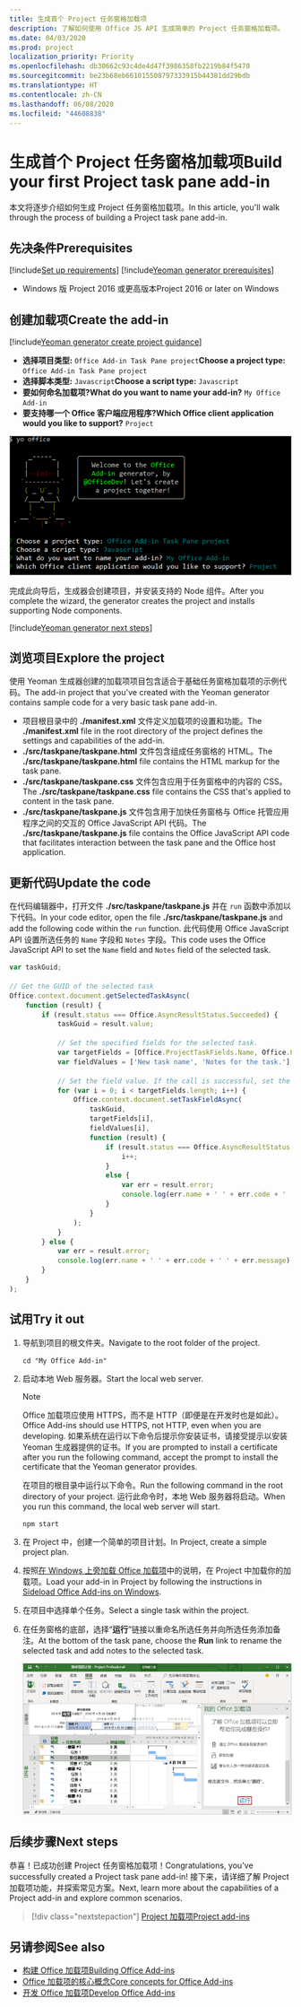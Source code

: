 ```yaml
---
title: 生成首个 Project 任务窗格加载项
description: 了解如何使用 Office JS API 生成简单的 Project 任务窗格加载项。
ms.date: 04/03/2020
ms.prod: project
localization_priority: Priority
ms.openlocfilehash: db30662c93c4de4d47f3986358fb2219b84f5470
ms.sourcegitcommit: be23b68eb661015508797333915b44381dd29bdb
ms.translationtype: HT
ms.contentlocale: zh-CN
ms.lasthandoff: 06/08/2020
ms.locfileid: "44608838"
---
```

# <a name="build-your-first-project-task-pane-add-in"></a><span data-ttu-id="71118-103">生成首个 Project 任务窗格加载项</span><span class="sxs-lookup"><span data-stu-id="71118-103">Build your first Project task pane add-in</span></span>

<span data-ttu-id="71118-104">本文将逐步介绍如何生成 Project 任务窗格加载项。</span><span class="sxs-lookup"><span data-stu-id="71118-104">In this article, you'll walk through the process of building a Project task pane add-in.</span></span>

## <a name="prerequisites"></a><span data-ttu-id="71118-105">先决条件</span><span class="sxs-lookup"><span data-stu-id="71118-105">Prerequisites</span></span>

[!include[Set up requirements](../includes/set-up-dev-environment-beforehand.md)]
[!include[Yeoman generator prerequisites](../includes/quickstart-yo-prerequisites.md)]

- <span data-ttu-id="71118-106">Windows 版 Project 2016 或更高版本</span><span class="sxs-lookup"><span data-stu-id="71118-106">Project 2016 or later on Windows</span></span>

## <a name="create-the-add-in"></a><span data-ttu-id="71118-107">创建加载项</span><span class="sxs-lookup"><span data-stu-id="71118-107">Create the add-in</span></span>

[!include[Yeoman generator create project guidance](../includes/yo-office-command-guidance.md)]

- <span data-ttu-id="71118-108">**选择项目类型:** `Office Add-in Task Pane project`</span><span class="sxs-lookup"><span data-stu-id="71118-108">**Choose a project type:** `Office Add-in Task Pane project`</span></span>
- <span data-ttu-id="71118-109">**选择脚本类型:** `Javascript`</span><span class="sxs-lookup"><span data-stu-id="71118-109">**Choose a script type:** `Javascript`</span></span>
- <span data-ttu-id="71118-110">**要如何命名加载项?**</span><span class="sxs-lookup"><span data-stu-id="71118-110">**What do you want to name your add-in?**</span></span> `My Office Add-in`
- <span data-ttu-id="71118-111">**要支持哪一个 Office 客户端应用程序?**</span><span class="sxs-lookup"><span data-stu-id="71118-111">**Which Office client application would you like to support?**</span></span> `Project`

![有关 Yeoman 生成器提示和回答的屏幕截图](../images/yo-office-project.png)

<span data-ttu-id="71118-113">完成此向导后，生成器会创建项目，并安装支持的 Node 组件。</span><span class="sxs-lookup"><span data-stu-id="71118-113">After you complete the wizard, the generator creates the project and installs supporting Node components.</span></span>

[!include[Yeoman generator next steps](../includes/yo-office-next-steps.md)]

## <a name="explore-the-project"></a><span data-ttu-id="71118-114">浏览项目</span><span class="sxs-lookup"><span data-stu-id="71118-114">Explore the project</span></span>

<span data-ttu-id="71118-115">使用 Yeoman 生成器创建的加载项项目包含适合于基础任务窗格加载项的示例代码。</span><span class="sxs-lookup"><span data-stu-id="71118-115">The add-in project that you've created with the Yeoman generator contains sample code for a very basic task pane add-in.</span></span> 

- <span data-ttu-id="71118-116">项目根目录中的 **./manifest.xml** 文件定义加载项的设置和功能。</span><span class="sxs-lookup"><span data-stu-id="71118-116">The **./manifest.xml** file in the root directory of the project defines the settings and capabilities of the add-in.</span></span>
- <span data-ttu-id="71118-117">**./src/taskpane/taskpane.html** 文件包含组成任务窗格的 HTML。</span><span class="sxs-lookup"><span data-stu-id="71118-117">The **./src/taskpane/taskpane.html** file contains the HTML markup for the task pane.</span></span>
- <span data-ttu-id="71118-118">**./src/taskpane/taskpane.css** 文件包含应用于任务窗格中的内容的 CSS。</span><span class="sxs-lookup"><span data-stu-id="71118-118">The **./src/taskpane/taskpane.css** file contains the CSS that's applied to content in the task pane.</span></span>
- <span data-ttu-id="71118-119">**./src/taskpane/taskpane.js** 文件包含用于加快任务窗格与 Office 托管应用程序之间的交互的 Office JavaScript API 代码。</span><span class="sxs-lookup"><span data-stu-id="71118-119">The **./src/taskpane/taskpane.js** file contains the Office JavaScript API code that facilitates interaction between the task pane and the Office host application.</span></span>

## <a name="update-the-code"></a><span data-ttu-id="71118-120">更新代码</span><span class="sxs-lookup"><span data-stu-id="71118-120">Update the code</span></span>

<span data-ttu-id="71118-121">在代码编辑器中，打开文件 **./src/taskpane/taskpane.js** 并在 `run` 函数中添加以下代码。</span><span class="sxs-lookup"><span data-stu-id="71118-121">In your code editor, open the file **./src/taskpane/taskpane.js** and add the following code within the `run` function.</span></span> <span data-ttu-id="71118-122">此代码使用 Office JavaScript API 设置所选任务的 `Name` 字段和 `Notes` 字段。</span><span class="sxs-lookup"><span data-stu-id="71118-122">This code uses the Office JavaScript API to set the `Name` field and `Notes` field of the selected task.</span></span>

```js
var taskGuid;

// Get the GUID of the selected task
Office.context.document.getSelectedTaskAsync(
    function (result) {
        if (result.status === Office.AsyncResultStatus.Succeeded) {
            taskGuid = result.value;

            // Set the specified fields for the selected task.
            var targetFields = [Office.ProjectTaskFields.Name, Office.ProjectTaskFields.Notes];
            var fieldValues = ['New task name', 'Notes for the task.'];

            // Set the field value. If the call is successful, set the next field.
            for (var i = 0; i < targetFields.length; i++) {
                Office.context.document.setTaskFieldAsync(
                    taskGuid,
                    targetFields[i],
                    fieldValues[i],
                    function (result) {
                        if (result.status === Office.AsyncResultStatus.Succeeded) {
                            i++;
                        }
                        else {
                            var err = result.error;
                            console.log(err.name + ' ' + err.code + ' ' + err.message);
                        }
                    }
                );
            }
        } else {
            var err = result.error;
            console.log(err.name + ' ' + err.code + ' ' + err.message);
        }
    }
);
```

## <a name="try-it-out"></a><span data-ttu-id="71118-123">试用</span><span class="sxs-lookup"><span data-stu-id="71118-123">Try it out</span></span>

1. <span data-ttu-id="71118-124">导航到项目的根文件夹。</span><span class="sxs-lookup"><span data-stu-id="71118-124">Navigate to the root folder of the project.</span></span>

    ```command&nbsp;line
    cd "My Office Add-in"
    ```

2. <span data-ttu-id="71118-125">启动本地 Web 服务器。</span><span class="sxs-lookup"><span data-stu-id="71118-125">Start the local web server.</span></span>

    > [!NOTE]
    > <span data-ttu-id="71118-126">Office 加载项应使用 HTTPS，而不是 HTTP（即便是在开发时也是如此）。</span><span class="sxs-lookup"><span data-stu-id="71118-126">Office Add-ins should use HTTPS, not HTTP, even when you are developing.</span></span> <span data-ttu-id="71118-127">如果系统在运行以下命令后提示你安装证书，请接受提示以安装 Yeoman 生成器提供的证书。</span><span class="sxs-lookup"><span data-stu-id="71118-127">If you are prompted to install a certificate after you run the following command, accept the prompt to install the certificate that the Yeoman generator provides.</span></span>

    <span data-ttu-id="71118-128">在项目的根目录中运行以下命令。</span><span class="sxs-lookup"><span data-stu-id="71118-128">Run the following command in the root directory of your project.</span></span> <span data-ttu-id="71118-129">运行此命令时，本地 Web 服务器将启动。</span><span class="sxs-lookup"><span data-stu-id="71118-129">When you run this command, the local web server will start.</span></span>

    ```command&nbsp;line
    npm start
    ```

3. <span data-ttu-id="71118-130">在 Project 中，创建一个简单的项目计划。</span><span class="sxs-lookup"><span data-stu-id="71118-130">In Project, create a simple project plan.</span></span>

4. <span data-ttu-id="71118-131">按照[在 Windows 上旁加载 Office 加载项](../testing/create-a-network-shared-folder-catalog-for-task-pane-and-content-add-ins.md)中的说明，在 Project 中加载你的加载项。</span><span class="sxs-lookup"><span data-stu-id="71118-131">Load your add-in in Project by following the instructions in [Sideload Office Add-ins on Windows](../testing/create-a-network-shared-folder-catalog-for-task-pane-and-content-add-ins.md).</span></span>

5. <span data-ttu-id="71118-132">在项目中选择单个任务。</span><span class="sxs-lookup"><span data-stu-id="71118-132">Select a single task within the project.</span></span>

6. <span data-ttu-id="71118-133">在任务窗格的底部，选择“**运行**”链接以重命名所选任务并向所选任务添加备注。</span><span class="sxs-lookup"><span data-stu-id="71118-133">At the bottom of the task pane, choose the **Run** link to rename the selected task and add notes to the selected task.</span></span>

    ![加载了任务窗格加载项的 Project 应用程序的屏幕截图](../images/project-quickstart-addin-1.png)

## <a name="next-steps"></a><span data-ttu-id="71118-135">后续步骤</span><span class="sxs-lookup"><span data-stu-id="71118-135">Next steps</span></span>

<span data-ttu-id="71118-136">恭喜！已成功创建 Project 任务窗格加载项！</span><span class="sxs-lookup"><span data-stu-id="71118-136">Congratulations, you've successfully created a Project task pane add-in!</span></span> <span data-ttu-id="71118-137">接下来，请详细了解 Project 加载项功能，并探索常见方案。</span><span class="sxs-lookup"><span data-stu-id="71118-137">Next, learn more about the capabilities of a Project add-in and explore common scenarios.</span></span>

> [!div class="nextstepaction"]
> [<span data-ttu-id="71118-138">Project 加载项</span><span class="sxs-lookup"><span data-stu-id="71118-138">Project add-ins</span></span>](../project/project-add-ins.md)

## <a name="see-also"></a><span data-ttu-id="71118-139">另请参阅</span><span class="sxs-lookup"><span data-stu-id="71118-139">See also</span></span>

- [<span data-ttu-id="71118-140">构建 Office 加载项</span><span class="sxs-lookup"><span data-stu-id="71118-140">Building Office Add-ins</span></span>](../overview/office-add-ins-fundamentals.md)
- [<span data-ttu-id="71118-141">Office 加载项的核心概念</span><span class="sxs-lookup"><span data-stu-id="71118-141">Core concepts for Office Add-ins</span></span>](../overview/core-concepts-office-add-ins.md)
- [<span data-ttu-id="71118-142">开发 Office 加载项</span><span class="sxs-lookup"><span data-stu-id="71118-142">Develop Office Add-ins</span></span>](../develop/develop-overview.md)
